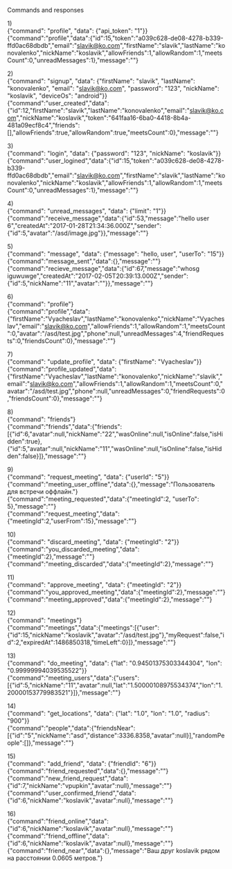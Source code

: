 Commands and responses

1)<br />
{"command": "profile", "data": {"api_token": "1"}}<br />
{"command":"profile","data":{"id":15,"token":"a039c628-de08-4278-b339-ffd0ac68dbdb","email":"slavik@ko.com","firstName":"slavik","lastName":"konovalenko","nickName":"koslavik","allowFriends":1,"allowRandom":1,"meetsCount":0,"unreadMessages":1},"message":""}<br />

2)<br />
{"command": "signup", "data": {"firstName": "slavik", "lastName": "konovalenko", "email": "slavik@ko.com", "password": "123", "nickName": "koslavik", "deviceOs": "android"}}<br />
{"command":"user_created","data":{"id":12,"firstName":"slavik","lastName":"konovalenko","email":"slavik@ko.com","nickName":"koslavik","token":"641faa16-6ba0-4418-8b4a-481a09ecf8c4","friends":[],"allowFriends":true,"allowRandom":true,"meetsCount":0},"message":""}<br />

3)<br />
{"command": "login", "data": {"password": "123", "nickName": "koslavik"}}<br />
{"command":"user_logined","data":{"id":15,"token":"a039c628-de08-4278-b339-ffd0ac68dbdb","email":"slavik@ko.com","firstName":"slavik","lastName":"konovalenko","nickName":"koslavik","allowFriends":1,"allowRandom":1,"meetsCount":0,"unreadMessages":1},"message":""}<br />

4)<br />
{"command": "unread_messages", "data": {"limit": "1"}}<br />
{"command":"receive_message","data":{"id":53,"message":"hello user 6","createdAt":"2017-01-28T21:34:36.000Z","sender":{"id":5,"avatar":"/asd/image.jpg"}},"message":""}<br />

5)<br />
{"command": "message", "data": {"message": "hello, user", "userTo": "15"}}<br />
{"command":"message_sent","data":{},"message":""}<br />
{"command":"recieve_message","data":{"id":67,"message":"whosg iguwuwge","createdAt":"2017-02-05T20:39:13.000Z","sender":{"id":5,"nickName":"11","avatar":""}},"message":""}<br />

6)<br />
{"command": "profile"}<br />
{"command":"profile","data":{"firstName":"Vyacheslav","lastName":"konovalenko","nickName":"Vyacheslav","email":"slavik@ko.com","allowFriends":1,"allowRandom":1,"meetsCount":0,"avatar":"/asd/test.jpg","phone":null,"unreadMessages":4,"friendRequests":0,"friendsCount":0},"message":""}<br />

7)<br />
{"command": "update_profile", "data": {"firstName": "Vyacheslav"}}<br />
{"command":"profile_updated","data":{"firstName":"Vyacheslav","lastName":"konovalenko","nickName":"slavik","email":"slavik@ko.com","allowFriends":1,"allowRandom":1,"meetsCount":0,"avatar":"/asd/test.jpg","phone":null,"unreadMessages":0,"friendRequests":0,"friendsCount":0},"message":""}<br />

8)<br />
{"command": "friends"}<br />
{"command":"friends","data":{"friends":[{"id":6,"avatar":null,"nickName":"22","wasOnline":null,"isOnline":false,"isHidden":true},{"id":5,"avatar":null,"nickName":"11","wasOnline":null,"isOnline":false,"isHidden":false}]},"message":""}<br />

9)<br />
{"command": "request_meeting", "data": {"userId": "5"}}<br />
{"command":"meeting_user_offline","data":{},"message":"Пользователь для встречи оффлайн."}<br />
{"command":"meeting_requested","data":{"meetingId":2, "userTo": 5},"message":""}<br />
{"command":"request_meeting","data":{"meetingId":2,"userFrom":15},"message":""}<br />

10)<br />
{"command": "discard_meeting", "data": {"meetingId": "2"}}<br />
{"command":"you_discarded_meeting","data":{"meetingId":2},"message":""}<br />
{"command":"meeting_discarded","data":{"meetingId":2},"message":""}<br />

11)<br />
{"command": "approve_meeting", "data": {"meetingId": "2"}}<br />
{"command":"you_approved_meeting","data":{"meetingId":2},"message":""}<br />
{"command":"meeting_approved","data":{"meetingId":2},"message":""}<br />

12)<br />
{"command": "meetings"}<br />
{"command":"meetings","data":{"meetings":[{"user":{"id":15,"nickName":"koslavik","avatar":"/asd/test.jpg"},"myRequest":false,"id":2,"expiredAt":1486850318,"timeLeft":0}]},"message":""}<br />

13)<br />
{"command": "do_meeting", "data": {"lat": "0.94501375303344304", "lon": "0.99999994039535522"}}<br />
{"command":"meeting_users","data":{"users":[{"id":5,"nickName":"11","avatar":null,"lat":"1.50000108975534374","lon":"1.20000153779983521"}]},"message":""}<br />

14)<br />
{"command": "get_locations", "data": {"lat": "1.0", "lon": "1.0", "radius": "900"}}<br />
{"command":"people","data":{"friendsNear":[{"id":"5","nickName":"asd","distance":3336.8358,"avatar":null}],"randomPeople":[]},"message":""}<br />

15)<br />
{"command": "add_friend", "data": {"friendId": "6"}}<br />
{"command":"friend_requested","data":{},"message":""}<br />
{"command":"new_friend_request","data":{"id":7,"nickName":"vpupkin","avatar":null},"message":""}<br />
{"command":"user_confirmed_friend","data":{"id":6,"nickName":"koslavik","avatar":null},"message":""}<br />

16)<br />
{"command":"friend_online","data":{"id":6,"nickName":"koslavik","avatar":null},"message":""}<br />
{"command":"friend_offline","data":{"id":6,"nickName":"koslavik","avatar":null},"message":""}<br />
{"command":"friend_near","data":{},"message":"Ваш друг koslavik рядом на расстоянии 0.0605 метров."}<br />